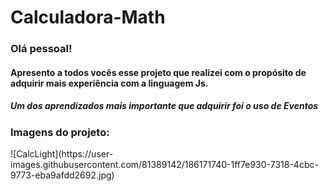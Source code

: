 # Calculadora-Math

<h3>Olá pessoal!</h3>
<h4>Apresento a todos vocês esse projeto que realizei com o propósito de adquirir mais experiência com a linguagem Js.</h4>

<h5>Um dos aprendizados mais importante que adquirir foi o uso de Eventos</h5>

<h3>Imagens do projeto:</h3>
![CalcLight](https://user-images.githubusercontent.com/81389142/186171740-1ff7e930-7318-4cbc-9773-eba9afdd2692.jpg)
